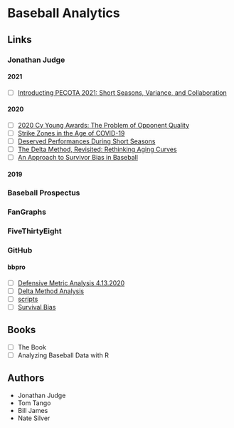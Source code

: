 # Baseball Analytics

## Links

### Jonathan Judge

#### 2021
- [ ] [Introducting PECOTA 2021: Short Seasons, Variance, and Collaboration](https://www.baseballprospectus.com/news/article/64332/pecota-2021-short-seasons-variance-and-collaboration/)

#### 2020
- [ ] [2020 Cy Young Awards: The Problem of Opponent Quality](https://www.baseballprospectus.com/news/article/62195/cy-young-awards-in-2020-the-problem-of-opponent-quality/)
- [ ] [Strike Zones in the Age of COVID-19](https://www.baseballprospectus.com/news/article/62000/strike-zones-in-the-age-of-covid-19/)
- [ ] [Deserved Performances During Short Seasons](https://www.baseballprospectus.com/news/article/61118/deserved-performances-short-seasons-mlb-stats-drc-dra/)
- [ ] [The Delta Method, Revisited: Rethinking Aging Curves](https://www.baseballprospectus.com/news/article/59972/the-delta-method-revisited/)
- [ ] [An Approach to Survivor Bias in Baseball](https://www.baseballprospectus.com/news/article/59491/an-approach-to-survivor-bias-in-baseball/)

#### 2019

### Baseball Prospectus

### FanGraphs

### FiveThirtyEight

### GitHub

#### bbpro
- [ ] [Defensive Metric Analysis 4.13.2020](https://github.com/baseballprospectus/bbpro/tree/master/Defensive%20Metric%20Analysis%204.13.2020)
- [ ] [Delta Method Analysis](https://github.com/baseballprospectus/bbpro/tree/master/Delta%20Method%20Analysis)
- [ ] [scripts](https://github.com/baseballprospectus/bbpro/tree/master/scripts)
- [ ] [Survival Bias](https://github.com/baseballprospectus/bbpro/tree/master/Survival%20Bias)

## Books

- [ ] The Book
- [ ] Analyzing Baseball Data with R

## Authors

* Jonathan Judge
* Tom Tango
* Bill James
* Nate Silver

